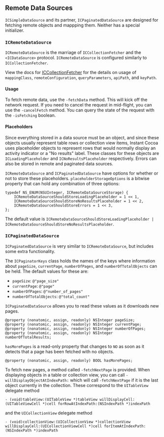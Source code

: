 ## Remote Data Sources

`ICSimpleDataSource` and its partner, `ICPaginatedDataSource` are designed for fetching remote objects and mappping them. Neither has a special initializer.

### `ICRemoteDataSource`

`ICRemoteDataSource` is the marriage of `ICCollectionFetcher` and the `<ICDataSource>` protocol. `ICRemoteDataSource` is configured similarly to `ICCollectionFetcher`.

View the docs for [ICCollectionFetcher]() for the details on usage of `mappingClass`, `remoteConfiguration`, `queryParameters`, `apiPath`, and `keyPath`.

#### Usage

To fetch remote data, use the `-fetchData` method. This will kick off the network request. If you need to cancel the request in mid-flight, you can use the `-cancelFetch` method. You can query the state of the request with the `-isFetching` boolean.

#### Placeholders

Since everything stored in a data source must be an object, and since these objects usually represent table rows or collection view items, Instant Cocoa uses placeholder objects to represent rows that would normally display an activity indicator or a "No results" label. These classes for these objects are `ICLoadingPlaceholder` and `ICNoResultsPlaceholder` respectively. Errors can also be stored in remote and paginated data sources.

`ICRemoteDataSource` and `ICPaginatedDataSource` have options for whether or not to store these placeholders. `placeholderStorageOptions` is a bitwise property that can hold any combination of three options:

	typedef NS_ENUM(NSUInteger, ICRemoteDataSourceStorage) {
		ICRemoteDataSourceShouldStoreLoadingPlaceholder = 1 << 1,
		ICRemoteDataSourceShouldStoreNoResultsPlaceholder = 1 << 2,
		ICRemoteDataSourceShouldStoreErrors = 1 << 3,
	};

The default value is `ICRemoteDataSourceShouldStoreLoadingPlaceholder | ICRemoteDataSourceShouldStoreNoResultsPlaceholder`.

### `ICPaginatedDataSource`

`ICPaginatedDataSource` is very similar to `ICRemoteDataSource`, but includes some extra functionality.

The `ICPaginatorKeys` class holds the names of the keys where information about `pageSize`, `currentPage`, `numberOfPages`, and `numberOfTotalObjects` can be held. The default values for these are:

* `pageSize`: `@"page_size"`
* `currentPage`: `@"page"`
* `numberOfPages`: `@"number_of_pages"`
* `numberOfTotalObjects`: `@"total_count"`

`ICPaginatedDataSource` allows you to read these values as it downloads new pages.

	@property (nonatomic, assign, readonly) NSInteger pageSize;
	@property (nonatomic, assign, readonly) NSInteger currentPage;
	@property (nonatomic, assign, readonly) NSInteger numberOfPages;
	@property (nonatomic, assign, readonly) NSInteger numberOfTotalResults;

`hasMorePages` is a read-only property that changes to `NO` as soon as it detects that a page has been fetched with no objects.

	@property (nonatomic, assign, readonly) BOOL hasMorePages;

To fetch new pages, a method called `-fetchNextPage` is provided. When displaying objects in a table or collection view, you can call `-willDisplayObjectAtIndexPath:` which will call `-fetchNextPage` if it is the last object currently in the collection. These correspond to the `UITableView` delegate method

	- (void)tableView:(UITableView *)tableView willDisplayCell:(UITableViewCell *)cell forRowAtIndexPath:(NSIndexPath *)indexPath

and the `UICollectionView` delegate method

	- (void)collectionView:(UICollectionView *)collectionView willDisplayCell:(UICollectionViewCell *)cell forItemAtIndexPath:(NSIndexPath *)indexPath



